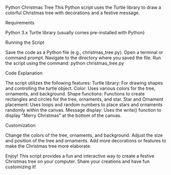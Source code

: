 Python Christmas Tree
This Python script uses the Turtle library to draw a colorful Christmas tree with decorations and a festive message.

Requirements

Python 3.x
Turtle library (usually comes pre-installed with Python)


Running the Script

Save the code as a Python file (e.g., christmas_tree.py).
Open a terminal or command prompt.
Navigate to the directory where you saved the file.
Run the script using the command: python christmas_tree.py


Code Explanation

The script utilizes the following features:
Turtle library: For drawing shapes and controlling the turtle object.
Color: Uses various colors for the tree, ornaments, and background.
Shape functions: Functions to create rectangles and circles for the tree, ornaments, and star.
Star and Ornament placement: Uses loops and random numbers to place stars and ornaments randomly within the canvas.
Message display: Uses the write() function to display "Merry Christmas" at the bottom of the canvas.


Customization

Change the colors of the tree, ornaments, and background.
Adjust the size and position of the tree and ornaments.
Add more decorations or features to make the Christmas tree more elaborate.

Enjoy!
This script provides a fun and interactive way to create a festive Christmas tree on your computer. Share your creations and have fun customizing it!
